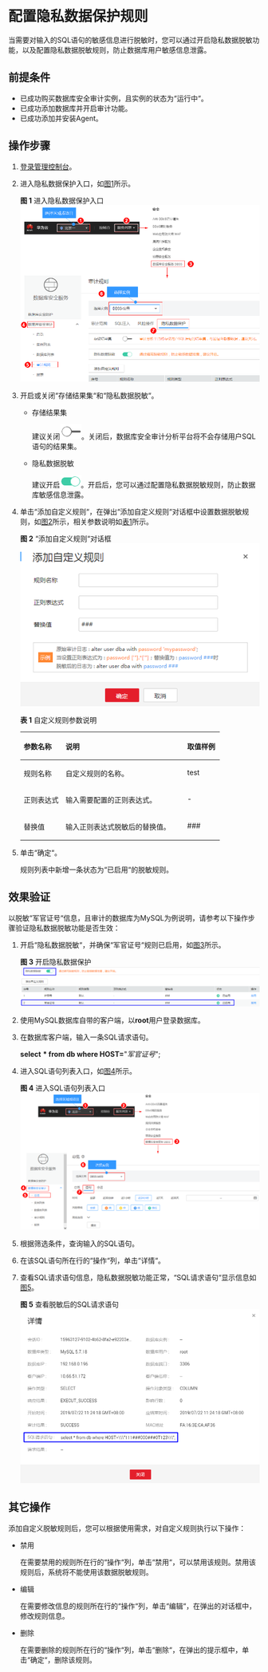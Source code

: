 # 配置隐私数据保护规则<a name="ZH-CN_TOPIC_0180360182"></a>

当需要对输入的SQL语句的敏感信息进行脱敏时，您可以通过开启隐私数据脱敏功能，以及配置隐私数据脱敏规则，防止数据库用户敏感信息泄露。

## 前提条件<a name="section441811405410"></a>

-   已成功购买数据库安全审计实例，且实例的状态为“运行中“。
-   已成功添加数据库并开启审计功能。
-   已成功添加并安装Agent。

## 操作步骤<a name="section1466435124817"></a>

1.  [登录管理控制台](https://console.huaweicloud.com/)。
2.  进入隐私数据保护入口，如[图1](#fig61991836131419)所示。

    **图 1**  进入隐私数据保护入口<a name="fig61991836131419"></a>  
    ![](figures/进入隐私数据保护入口.png "进入隐私数据保护入口")

3.  开启或关闭“存储结果集“和“隐私数据脱敏“。
    -   存储结果集

        建议关闭![](figures/icon-close.png)。关闭后，数据库安全审计分析平台将不会存储用户SQL语句的结果集。

    -   隐私数据脱敏

        建议开启![](figures/icon-open.png)。开启后，您可以通过配置隐私数据脱敏规则，防止数据库敏感信息泄露。

4.  单击“添加自定义规则“，在弹出“添加自定义规则“对话框中设置数据脱敏规则，如[图2](#fig45721822818)所示，相关参数说明如[表1](#table4295843716304)所示。

    **图 2** “添加自定义规则“对话框<a name="fig45721822818"></a>  
    ![](figures/添加自定义规则对话框.png "添加自定义规则对话框")

    **表 1**  自定义规则参数说明

    <a name="table4295843716304"></a>
    <table><thead align="left"><tr id="row4338993216304"><th class="cellrowborder" valign="top" width="21%" id="mcps1.2.4.1.1"><p id="p2492361616304"><a name="p2492361616304"></a><a name="p2492361616304"></a>参数名称</p>
    </th>
    <th class="cellrowborder" valign="top" width="61%" id="mcps1.2.4.1.2"><p id="p554697916304"><a name="p554697916304"></a><a name="p554697916304"></a>说明</p>
    </th>
    <th class="cellrowborder" valign="top" width="18%" id="mcps1.2.4.1.3"><p id="p4665219216304"><a name="p4665219216304"></a><a name="p4665219216304"></a>取值样例</p>
    </th>
    </tr>
    </thead>
    <tbody><tr id="row1332204111319"><td class="cellrowborder" valign="top" width="21%" headers="mcps1.2.4.1.1 "><p id="p33321041237"><a name="p33321041237"></a><a name="p33321041237"></a>规则名称</p>
    </td>
    <td class="cellrowborder" valign="top" width="61%" headers="mcps1.2.4.1.2 "><p id="p153321841736"><a name="p153321841736"></a><a name="p153321841736"></a>自定义规则的名称。</p>
    </td>
    <td class="cellrowborder" valign="top" width="18%" headers="mcps1.2.4.1.3 "><p id="p1467665173912"><a name="p1467665173912"></a><a name="p1467665173912"></a>test</p>
    </td>
    </tr>
    <tr id="row177601257112915"><td class="cellrowborder" valign="top" width="21%" headers="mcps1.2.4.1.1 "><p id="p137601957182910"><a name="p137601957182910"></a><a name="p137601957182910"></a>正则表达式</p>
    </td>
    <td class="cellrowborder" valign="top" width="61%" headers="mcps1.2.4.1.2 "><p id="p17760145712293"><a name="p17760145712293"></a><a name="p17760145712293"></a>输入需要配置的正则表达式。</p>
    </td>
    <td class="cellrowborder" valign="top" width="18%" headers="mcps1.2.4.1.3 "><p id="p1076010574298"><a name="p1076010574298"></a><a name="p1076010574298"></a>-</p>
    </td>
    </tr>
    <tr id="row0860165713317"><td class="cellrowborder" valign="top" width="21%" headers="mcps1.2.4.1.1 "><p id="p12331342414"><a name="p12331342414"></a><a name="p12331342414"></a>替换值</p>
    </td>
    <td class="cellrowborder" valign="top" width="61%" headers="mcps1.2.4.1.2 "><p id="p17861057634"><a name="p17861057634"></a><a name="p17861057634"></a>输入正则表达式脱敏后的替换值。</p>
    </td>
    <td class="cellrowborder" valign="top" width="18%" headers="mcps1.2.4.1.3 "><p id="p198613573313"><a name="p198613573313"></a><a name="p198613573313"></a>###</p>
    </td>
    </tr>
    </tbody>
    </table>

5.  单击“确定“。

    规则列表中新增一条状态为“已启用“的脱敏规则。


## 效果验证<a name="section12595165223"></a>

以脱敏“军官证号“信息，且审计的数据库为MySQL为例说明，请参考以下操作步骤验证隐私数据脱敏功能是否生效：

1.  开启“隐私数据脱敏“，并确保“军官证号“规则已启用，如[图3](#fig10156628163415)所示。

    **图 3**  开启隐私数据保护<a name="fig10156628163415"></a>  
    ![](figures/开启隐私数据保护.png "开启隐私数据保护")

2.  使用MySQL数据库自带的客户端，以**root**用户登录数据库。
3.  在数据库客户端，输入一条SQL请求语句。

    **select** **\* from db where HOST=**"_军官证号_";

4.  进入SQL语句列表入口，如[图4](#zh-cn_topic_0145057230_fig129198502518)所示。

    **图 4**  进入SQL语句列表入口<a name="zh-cn_topic_0145057230_fig129198502518"></a>  
    ![](figures/进入SQL语句列表入口.png "进入SQL语句列表入口")

5.  根据筛选条件，查询输入的SQL语句。
6.  在该SQL语句所在行的“操作“列，单击“详情“。
7.  查看SQL请求语句信息，隐私数据脱敏功能正常，“SQL请求语句“显示信息如[图5](#fig18671194172516)。

    **图 5**  查看脱敏后的SQL请求语句<a name="fig18671194172516"></a>  
    ![](figures/查看脱敏后的SQL请求语句.png "查看脱敏后的SQL请求语句")


## 其它操作<a name="section1952662945517"></a>

添加自定义脱敏规则后，您可以根据使用需求，对自定义规则执行以下操作：

-   禁用

    在需要禁用的规则所在行的“操作“列，单击“禁用“，可以禁用该规则。禁用该规则后，系统将不能使用该数据脱敏规则。

-   编辑

    在需要修改信息的规则所在行的“操作“列，单击“编辑“，在弹出的对话框中，修改规则信息。

-   删除

    在需要删除的规则所在行的“操作“列，单击“删除“，在弹出的提示框中，单击“确定“，删除该规则。


